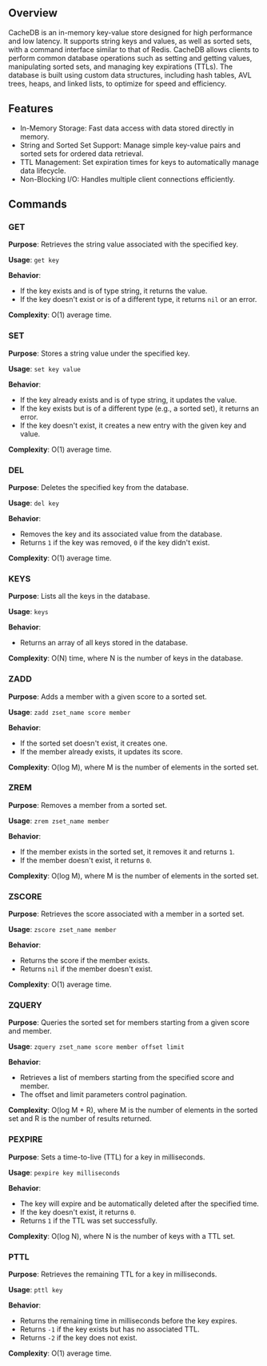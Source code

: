 ## Overview
CacheDB is an in-memory key-value store designed for high performance and low latency. It supports string keys and values, as well as sorted sets, with a command interface similar to that of Redis. CacheDB allows clients to perform common database operations such as setting and getting values, manipulating sorted sets, and managing key expirations (TTLs). The database is built using custom data structures, including hash tables, AVL trees, heaps, and linked lists, to optimize for speed and efficiency.

## Features

- In-Memory Storage: Fast data access with data stored directly in memory.
- String and Sorted Set Support: Manage simple key-value pairs and sorted sets for ordered data retrieval.
- TTL Management: Set expiration times for keys to automatically manage data lifecycle.
- Non-Blocking I/O: Handles multiple client connections efficiently.

## Commands

### GET

**Purpose**: Retrieves the string value associated with the specified key.

**Usage**: `get key`

**Behavior**: 

- If the key exists and is of type string, it returns the value.
- If the key doesn't exist or is of a different type, it returns `nil` or an error.

**Complexity**: O(1) average time.

### SET

**Purpose**: Stores a string value under the specified key.

**Usage**: `set key value`

**Behavior**: 

- If the key already exists and is of type string, it updates the value.
- If the key exists but is of a different type (e.g., a sorted set), it returns an error.
- If the key doesn't exist, it creates a new entry with the given key and value.

**Complexity**: O(1) average time.

### DEL

**Purpose**: Deletes the specified key from the database.

**Usage**: `del key`

**Behavior**: 

- Removes the key and its associated value from the database.
- Returns `1` if the key was removed, `0` if the key didn't exist.

**Complexity**: O(1) average time.

### KEYS

**Purpose**: Lists all the keys in the database.

**Usage**: `keys`

**Behavior**: 

- Returns an array of all keys stored in the database.

**Complexity**: O(N) time, where N is the number of keys in the database.

### ZADD

**Purpose**: Adds a member with a given score to a sorted set.

**Usage**: `zadd zset_name score member`

**Behavior**: 

- If the sorted set doesn't exist, it creates one.
- If the member already exists, it updates its score.

**Complexity**: O(log M), where M is the number of elements in the sorted set.

### ZREM

**Purpose**: Removes a member from a sorted set.

**Usage**: `zrem zset_name member`

**Behavior**: 

- If the member exists in the sorted set, it removes it and returns `1`.
- If the member doesn't exist, it returns `0`.

**Complexity**: O(log M), where M is the number of elements in the sorted set.

### ZSCORE

**Purpose**: Retrieves the score associated with a member in a sorted set.

**Usage**: `zscore zset_name member`

**Behavior**: 

- Returns the score if the member exists.
- Returns `nil` if the member doesn't exist.

**Complexity**: O(1) average time.

### ZQUERY

**Purpose**: Queries the sorted set for members starting from a given score and member.

**Usage**: `zquery zset_name score member offset limit`

**Behavior**: 

- Retrieves a list of members starting from the specified score and member.
- The offset and limit parameters control pagination.

**Complexity**: O(log M + R), where M is the number of elements in the sorted set and R is the number of results returned.

### PEXPIRE

**Purpose**: Sets a time-to-live (TTL) for a key in milliseconds.

**Usage**: `pexpire key milliseconds`

**Behavior**: 

- The key will expire and be automatically deleted after the specified time.
- If the key doesn't exist, it returns `0`.
- Returns `1` if the TTL was set successfully.

**Complexity**: O(log N), where N is the number of keys with a TTL set.

### PTTL

**Purpose**: Retrieves the remaining TTL for a key in milliseconds.

**Usage**: `pttl key`

**Behavior**: 

- Returns the remaining time in milliseconds before the key expires.
- Returns `-1` if the key exists but has no associated TTL.
- Returns `-2` if the key does not exist.

**Complexity**: O(1) average time.

